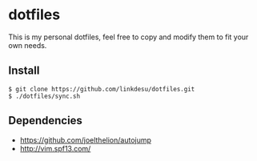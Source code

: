 # dotfiles

This is my personal dotfiles, feel free to copy and modify them to fit your own needs.

## Install

```shell
$ git clone https://github.com/linkdesu/dotfiles.git
$ ./dotfiles/sync.sh
```

## Dependencies

* https://github.com/joelthelion/autojump
* http://vim.spf13.com/
